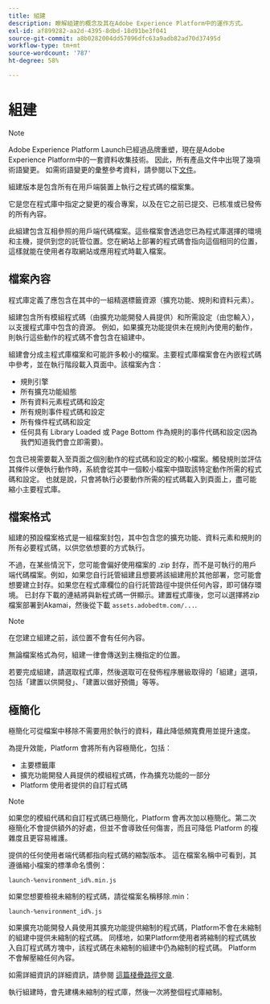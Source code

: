 ```yaml
---
title: 組建
description: 瞭解組建的概念及其在Adobe Experience Platform中的運作方式。
exl-id: af899282-aa2d-4395-8dbd-18d91be3f041
source-git-commit: a8b0282004dd57096dfc63a9adb82ad70d37495d
workflow-type: tm+mt
source-wordcount: '787'
ht-degree: 58%

---
```


# 組建

>[!NOTE]
>
>Adobe Experience Platform Launch已經過品牌重塑，現在是Adobe Experience Platform中的一套資料收集技術。 因此，所有產品文件中出現了幾項術語變更。 如需術語變更的彙整參考資料，請參閱以下[文件](../../term-updates.md)。

組建版本是包含所有在用戶端裝置上執行之程式碼的檔案集。

它是您在程式庫中指定之變更的複合專案，以及在它之前已提交、已核准或已發佈的所有內容。

此組建包含互相參照的用戶端代碼檔案。這些檔案會透過您已為程式庫選擇的環境和主機，提供到您的託管位置。您在網站上部署的程式碼會指向這個相同的位置，這樣就能在使用者存取網站或應用程式時載入檔案。

## 檔案內容

程式庫定義了應包含在其中的一組精選標籤資源（擴充功能、規則和資料元素）。

組建包含所有模組程式碼（由擴充功能開發人員提供）和所需設定（由您輸入），以支援程式庫中包含的資源。 例如，如果擴充功能提供未在規則內使用的動作，則執行這些動作的程式碼不會包含在組建中。

組建會分成主程式庫檔案和可能許多較小的檔案。主要程式庫檔案會在內嵌程式碼中參考，並在執行階段載入頁面中。該檔案內含：

* 規則引擎
* 所有擴充功能組態
* 所有資料元素程式碼和設定
* 所有規則事件程式碼和設定
* 所有條件程式碼和設定
* 任何具有 Library Loaded 或 Page Bottom 作為規則的事件代碼和設定(因為我們知道我們會立即需要)。

包含已視需要載入至頁面之個別動作的程式碼和設定的較小檔案。觸發規則並評估其條件以便執行動作時，系統會從其中一個較小檔案中擷取該特定動作所需的程式碼和設定。 也就是說，只會將執行必要動作所需的程式碼載入到頁面上，盡可能縮小主要程式庫。

## 檔案格式

組建的預設檔案格式是一組檔案封包，其中包含您的擴充功能、資料元素和規則的所有必要程式碼，以供您依想要的方式執行。

不過，在某些情況下，您可能會偏好使用檔案的 .zip 封存，而不是可執行的用戶端代碼檔案。例如，如果您自行託管組建且想要將該組建用於其他部署，您可能會想要建立封存。如果您在程式庫欄位的自行託管路徑中提供任何內容，即可儲存環境。 已封存下載的連結將與新程式碼一併顯示。建置程式庫後，您可以選擇將zip檔案部署到Akamai，然後從下載 `assets.adobedtm.com/...`.

>[!NOTE]
>
>在您建立組建之前，該位置不會有任何內容。

無論檔案格式為何，組建一律會傳送到主機指定的位置。

若要完成組建，請選取程式庫，然後選取可在發佈程序層級取得的「組建」選項，包括「建置以供開發」、「建置以做好預備」等等。

## 極簡化

極簡化可從檔案中移除不需要用於執行的資料，藉此降低頻寬費用並提升速度。

為提升效能，Platform 會將所有內容極簡化，包括：

* 主要標籤庫
* 擴充功能開發人員提供的模組程式碼，作為擴充功能的一部分
* Platform 使用者提供的自訂程式碼

>[!NOTE]
>
>如果您的模組代碼和自訂程式碼已極簡化，Platform 會再次加以極簡化。第二次極簡化不會提供額外的好處，但並不會導致任何傷害，而且可降低 Platform 的複雜度且更容易維護。

提供的任何使用者端代碼都指向程式碼的縮製版本。 這在檔案名稱中可看到，其遵循縮小檔案的標準命名慣例：

`launch-%environment_id%.min.js`

如果您想要檢視未縮制的程式碼，請從檔案名稱移除.min：

`launch-%environment_id%.js`

如果擴充功能開發人員使用其擴充功能提供縮制的程式碼，Platform不會在未縮制的組建中提供未縮制的程式碼。 同樣地，如果Platform使用者將縮制的程式碼放入自訂程式碼方塊中，該程式碼在未縮制的組建中仍為縮制的程式碼。 Platform不會解壓縮任何內容。

如需詳細資訊的詳細資訊，請參閱 [這篇棧疊路徑文章](https://blog.stackpath.com/glossary/minification/).

執行組建時，會先建構未縮制的程式庫，然後一次將整個程式庫縮制。
